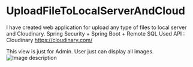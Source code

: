 # UploadFileToLocalServerAndCloud
I have created web application for upload any type of files to local server and Cloudinary.
Spring Security + Spring Boot + Remote SQL 
Used API : Cloudinary https://cloudinary.com/ 

This view is just for Admin. User just can display all images.
![Image description](https://scontent-frx5-1.xx.fbcdn.net/v/t1.15752-9/89618344_195216611922050_1383071592065531904_n.png?_nc_cat=105&_nc_sid=b96e70&_nc_ohc=42QJgI59sI8AX8SAa2l&_nc_ht=scontent-frx5-1.xx&oh=f1e9108a964302ae1362f756e0f76822&oe=5E9616F4)
